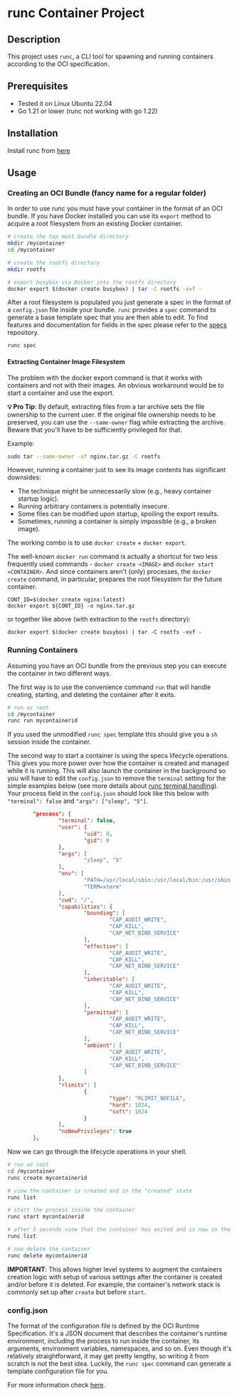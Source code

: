 # runc Container Project

## Description

This project uses `runc`, a CLI tool for spawning and running containers according to the OCI specification.

## Prerequisites

- Tested it on Linux Ubuntu 22.04
- Go 1.21 or lower (runc not working with go 1.22)

## Installation

Install runc from [here](https://github.com/opencontainers/runc)

## Usage

### Creating an OCI Bundle (fancy name for a regular folder)

In order to use runc you must have your container in the format of an OCI bundle.
If you have Docker installed you can use its `export` method to acquire a root filesystem from an existing Docker container.

```bash
# create the top most bundle directory
mkdir /mycontainer
cd /mycontainer

# create the rootfs directory
mkdir rootfs

# export busybox via Docker into the rootfs directory
docker export $(docker create busybox) | tar -C rootfs -xvf -
```

After a root filesystem is populated you just generate a spec in the format of a `config.json` file inside your bundle.
`runc` provides a `spec` command to generate a base template spec that you are then able to edit.
To find features and documentation for fields in the spec please refer to the [specs](https://github.com/opencontainers/runtime-spec) repository.

```bash
runc spec
```

#### Extracting Container Image Filesystem

The problem with the docker export command is that it works with containers and not with their images. An obvious workaround would be to start a container and use the export.

**💡 Pro Tip**: By default, extracting files from a tar archive sets the file ownership to the current user. If the original file ownership needs to be preserved, you can use the `--same-owner` flag while extracting the archive. Beware that you'll have to be sufficiently privileged for that.

Example: 
```bash
sudo tar --same-owner -xf nginx.tar.gz -C rootfs
```

However, running a container just to see its image contents has significant downsides:

- The technique might be unnecessarily slow (e.g., heavy container startup logic).
- Running arbitrary containers is potentially insecure.
- Some files can be modified upon startup, spoiling the export results.
- Sometimes, running a container is simply impossible (e.g., a broken image).

The working combo is to use `docker create` + `docker export`.

The well-known `docker run` command is actually a shortcut for two less frequently used commands - `docker create <IMAGE>` and `docker start <CONTAINER>`. And since containers aren't (only) processes, the `docker create` command, in particular, prepares the root filesystem for the future container.

```
CONT_ID=$(docker create nginx:latest)
docker export ${CONT_ID} -o nginx.tar.gz
```

or together like above (with extraction to the `rootfs` directory):

```
docker export $(docker create busybox) | tar -C rootfs -xvf -
```

### Running Containers

Assuming you have an OCI bundle from the previous step you can execute the container in two different ways.

The first way is to use the convenience command `run` that will handle creating, starting, and deleting the container after it exits.

```bash
# run as root
cd /mycontainer
runc run mycontainerid
```

If you used the unmodified `runc spec` template this should give you a `sh` session inside the container.

The second way to start a container is using the specs lifecycle operations.
This gives you more power over how the container is created and managed while it is running.
This will also launch the container in the background so you will have to edit
the `config.json` to remove the `terminal` setting for the simple examples
below (see more details about [runc terminal handling](docs/terminals.md)).
Your process field in the `config.json` should look like this below with `"terminal": false` and `"args": ["sleep", "5"]`.


```json
        "process": {
                "terminal": false,
                "user": {
                        "uid": 0,
                        "gid": 0
                },
                "args": [
                        "sleep", "5"
                ],
                "env": [
                        "PATH=/usr/local/sbin:/usr/local/bin:/usr/sbin:/usr/bin:/sbin:/bin",
                        "TERM=xterm"
                ],
                "cwd": "/",
                "capabilities": {
                        "bounding": [
                                "CAP_AUDIT_WRITE",
                                "CAP_KILL",
                                "CAP_NET_BIND_SERVICE"
                        ],
                        "effective": [
                                "CAP_AUDIT_WRITE",
                                "CAP_KILL",
                                "CAP_NET_BIND_SERVICE"
                        ],
                        "inheritable": [
                                "CAP_AUDIT_WRITE",
                                "CAP_KILL",
                                "CAP_NET_BIND_SERVICE"
                        ],
                        "permitted": [
                                "CAP_AUDIT_WRITE",
                                "CAP_KILL",
                                "CAP_NET_BIND_SERVICE"
                        ],
                        "ambient": [
                                "CAP_AUDIT_WRITE",
                                "CAP_KILL",
                                "CAP_NET_BIND_SERVICE"
                        ]
                },
                "rlimits": [
                        {
                                "type": "RLIMIT_NOFILE",
                                "hard": 1024,
                                "soft": 1024
                        }
                ],
                "noNewPrivileges": true
        },
```

Now we can go through the lifecycle operations in your shell.


```bash
# run as root
cd /mycontainer
runc create mycontainerid

# view the container is created and in the "created" state
runc list

# start the process inside the container
runc start mycontainerid

# after 5 seconds view that the container has exited and is now in the stopped state
runc list

# now delete the container
runc delete mycontainerid
```

**IMPORTANT**: This allows higher level systems to augment the containers creation logic with setup of various settings after the container is created and/or before it is deleted. For example, the container's network stack is commonly set up after `create` but before `start`.

### config.json

The format of the configuration file is defined by the OCI Runtime Specification. It's a JSON document that describes the container's runtime environment, including the process to run inside the container, its arguments, environment variables, namespaces, and so on. Even though it's relatively straightforward, it may get pretty lengthy, so writing it from scratch is not the best idea. Luckily, the `runc spec` command can generate a template configuration file for you.

For more information check [here](https://github.com/opencontainers/runtime-spec/blob/main/spec.md).